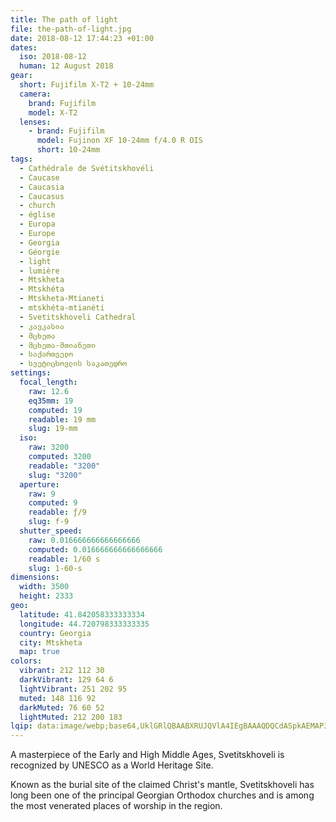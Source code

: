 ```yaml
---
title: The path of light
file: the-path-of-light.jpg
date: 2018-08-12 17:44:23 +01:00
dates:
  iso: 2018-08-12
  human: 12 August 2018
gear:
  short: Fujifilm X-T2 + 10-24mm
  camera:
    brand: Fujifilm
    model: X-T2
  lenses:
    - brand: Fujifilm
      model: Fujinon XF 10-24mm f/4.0 R OIS
      short: 10-24mm
tags:
  - Cathédrale de Svétitskhovéli
  - Caucase
  - Caucasia
  - Caucasus
  - church
  - église
  - Europa
  - Europe
  - Georgia
  - Géorgie
  - light
  - lumière
  - Mtskheta
  - Mtskhéta
  - Mtskheta-Mtianeti
  - mtskhéta-mtianéti
  - Svetitskhoveli Cathedral
  - კავკასია
  - მცხეთა
  - მცხეთა-მთიანეთი
  - საქართველო
  - სვეტიცხოვლის საკათედრო
settings:
  focal_length:
    raw: 12.6
    eq35mm: 19
    computed: 19
    readable: 19 mm
    slug: 19-mm
  iso:
    raw: 3200
    computed: 3200
    readable: "3200"
    slug: "3200"
  aperture:
    raw: 9
    computed: 9
    readable: ƒ/9
    slug: f-9
  shutter_speed:
    raw: 0.016666666666666666
    computed: 0.016666666666666666
    readable: 1/60 s
    slug: 1-60-s
dimensions:
  width: 3500
  height: 2333
geo:
  latitude: 41.842058333333334
  longitude: 44.720798333333335
  country: Georgia
  city: Mtskheta
  map: true
colors:
  vibrant: 212 112 30
  darkVibrant: 129 64 6
  lightVibrant: 251 202 95
  muted: 148 116 92
  darkMuted: 76 60 52
  lightMuted: 212 200 183
lqip: data:image/webp;base64,UklGRlQBAABXRUJQVlA4IEgBAAAQDQCdASpkAEMAP3GmyFi0v6kqMlc5m/AuCUAZbQgnoD+cErrTlLjKIsCDFovKELoUEFkV7Naqc2ogqOAm31rmncEkDVzOUXF/LXj53sN0mc3Y4oC9MgbM459I6HZ4AKnk/sFsAsXyEfuajv/qFSdcAAD+7lTPDzFPFSpXlXwwVZZQucHAaIwcFU9sS01iymZTpgWzGVoWzkr+Kg0U4laQ2qeMY2mraecnL9EJALlxhSwefN2KYlg2RGnSZyCkCsEvqGlAROykChlLKvFTwEVleDkrEdC9VY9mx60JF1R+53oPclfzpqfMFK7cQ9SU3tRw9ymPrFvJdS6h+xEeQKgZxVBPOb6bmAscrs+OYstEYkv7pBLb+sfaydQdVKUZA9NJImC2l0uGgGTaoQF6WqaS5BnGRRLoPMOVzI5Vy3s1/4SkwpPBwAAA
---
```


A masterpiece of the Early and High Middle Ages, Svetitskhoveli is recognized by UNESCO as a World Heritage Site.

Known as the burial site of the claimed Christ's mantle, Svetitskhoveli has long been one of the principal Georgian Orthodox churches and is among the most venerated places of worship in the region.
